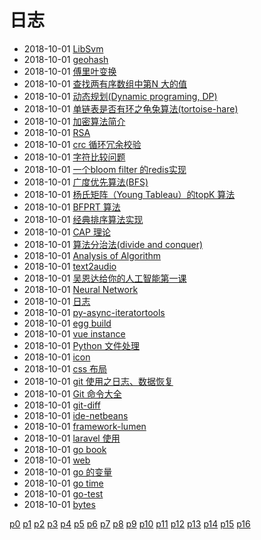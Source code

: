 # 日志
- 2018-10-01 [LibSvm](/b/algorithm/algorithm-libsvm) 
- 2018-10-01 [geohash](/b/algorithm/algorithm-geo) 
- 2018-10-01 [傅里叶变换](/b/algorithm/algorithm-fourier) 
- 2018-10-01 [查找两有序数组中第N 大的值](/b/algorithm/algorithm-find-the-nth-of-2-sorted-array) 
- 2018-10-01 [动态规划(Dynamic programing, DP)](/b/algorithm/algorithm-dp) 
- 2018-10-01 [单链表是否有环之龟兔算法(tortoise-hare)](/b/algorithm/algorithm-cycle-detection) 
- 2018-10-01 [加密算法简介](/b/algorithm/algorithm-crypt) 
- 2018-10-01 [RSA](/b/algorithm/algorithm-crypt-rsa) 
- 2018-10-01 [crc 循环冗余校验](/b/algorithm/algorithm-crc) 
- 2018-10-01 [字符比较问题](/b/algorithm/algorithm-compare2str) 
- 2018-10-01 [一个bloom filter 的redis实现](/b/algorithm/algorithm-bloom-filter) 
- 2018-10-01 [广度优先算法(BFS)](/b/algorithm/algorithm-bfs) 
- 2018-10-01 [杨氏矩阵（Young Tableau）的topK 算法](/b/algorithm/algo-young-tableau-topk) 
- 2018-10-01 [BFPRT 算法](/b/algorithm/algo-topk) 
- 2018-10-01 [经典排序算法实现](/b/algorithm/algo-sort) 
- 2018-10-01 [CAP 理论](/b/algorithm/algo-distribute-cap) 
- 2018-10-01 [算法分治法(divide and conquer)](/b/algorithm/2.divide-conquer) 
- 2018-10-01 [Analysis of Algorithm](/b/algorithm/1.time-complex) 
- 2018-10-01 [text2audio](/b/ai/text-audio) 
- 2018-10-01 [吴恩达给你的人工智能第一课](/b/ai/book-deeplearning) 
- 2018-10-01 [Neural Network](/b/ai/ai-neural-network) 
- 2018-10-01 [日志](/b/index) 
- 2018-10-01 [py-async-iteratortools](/b/py/py-async-iteratortools) 
- 2018-10-01 [egg build](/b/ria/egg-deploy) 
- 2018-10-01 [vue instance](/b/ria/vue-ins) 
- 2018-10-01 [Python 文件处理](/b/py/py-file) 
- 2018-10-01 [icon](/b/ui/ui-icon) 
- 2018-10-01 [css 布局](/b/ria/js-css-layout) 
- 2018-10-01 [git 使用之日志、数据恢复](/b/git/git-log) 
- 2018-10-01 [Git 命令大全](/b/git/git-) 
- 2018-10-01 [git-diff](/b/git/git-diff) 
- 2018-10-01 [ide-netbeans](/b/ide/ide-netbeans) 
- 2018-10-01 [framework-lumen](/b/ide/framework-lumen) 
- 2018-10-01 [laravel 使用](/b/ide/framework-laravel) 
- 2018-10-01 [go book](/b/go/go) 
- 2018-10-01 [web](/b/go/go-web) 
- 2018-10-01 [go 的变量](/b/go/go-var) 
- 2018-10-01 [go time](/b/go/go-time) 
- 2018-10-01 [go-test](/b/go/go-test) 
- 2018-10-01 [bytes](/b/go/go-str) 

 [p0](/b/index) [p1](/b/p/p1) [p2](/b/p/p2) [p3](/b/p/p3) [p4](/b/p/p4) [p5](/b/p/p5) [p6](/b/p/p6) [p7](/b/p/p7) [p8](/b/p/p8) [p9](/b/p/p9) [p10](/b/p/p10) [p11](/b/p/p11) [p12](/b/p/p12) [p13](/b/p/p13) [p14](/b/p/p14) [p15](/b/p/p15) [p16](/b/p/p16)
